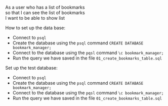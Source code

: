 As a user who has a list of bookmarks  
so that I can see the list of bookmarks  
I want to be able to show list

How to set up the data base:

- Connect to `psql`
- Create the database using the `psql` command `CREATE DATABASE bookmark_manager;`
- Connect to the database using the `pqsl` command `\c bookmark_manager;`
- Run the query we have saved in the file `01_create_bookmarks_table.sql`

Set up the test database:

- Connect to `psql`
- Create the database using the `psql` command `CREATE DATABASE bookmark_manager;`
- Connect to the database using the `pqsl` command `\c bookmark_manager;`
- Run the query we have saved in the file `01_create_bookmarks_table.sql`
